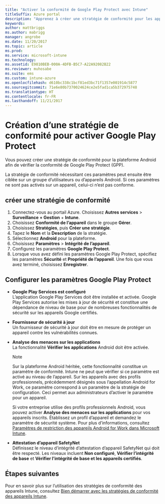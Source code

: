 ```yaml
---
title: "Activer la conformité de Google Play Protect avec Intune"
titleSuffix: Azure portal
description: "Apprenez à créer une stratégie de conformité pour les appareils Android afin d’activer Google Play Protect."
keywords: 
author: mattbriggs
ms.author: mabrigg
manager: angrobe
ms.date: 11/20/2017
ms.topic: article
ms.prod: 
ms.service: microsoft-intune
ms.technology: 
ms.assetid: E9810BEB-000A-4DFB-B5C7-A22A92082B22
ms.reviewer: muhosabe
ms.suite: ems
ms.custom: intune-azure
ms.openlocfilehash: d610bc338c1bcf81ed3bc71f1357e001914c5877
ms.sourcegitcommit: 71e6e80b7370024624ce2e5fad1ca5b372975748
ms.translationtype: HT
ms.contentlocale: fr-FR
ms.lasthandoff: 11/21/2017
---
```

# <a name="how-to-create-a-device-compliance-policy-to-enable-google-play-protect"></a>Création d’une stratégie de conformité pour activer Google Play Protect

Vous pouvez créer une stratégie de conformité pour la plateforme Android afin de vérifier la conformité de Google Play Protect (GPP).

La stratégie de conformité nécessitant ces paramètres peut ensuite être ciblée sur un groupe d’utilisateurs ou d’appareils Android. Si ces paramètres ne sont pas activés sur un appareil, celui-ci n’est pas conforme.

## <a name="create-a-compliance-policy"></a>créer une stratégie de conformité

1. Connectez-vous au portail Azure. Choisissez **Autres services** > **Surveillance + Gestion** + **Intune**.
2. Choisissez **Conformité de l’appareil** dans le groupe **Gérer**. 
3. Choisissez **Stratégies**, puis **Créer une stratégie**.
4. Tapez le **Nom** et la **Description** de la stratégie.
5. Sélectionnez **Android** pour la plateforme.
6. Choisissez **Paramètres** > **Intégrité de l’appareil**.
7. Configurez les paramètres **Google Play Protect**.
8. Lorsque vous avez défini les paramètres Google Play Protect, spécifiez les paramètres **Sécurité** et **Propriété de l’appareil**. Une fois que vous avez terminé, choisissez **Enregistrer**.

## <a name="configure-the-google-play-protect-settings"></a>Configurer les paramètres Google Play Protect

 - **Google Play Services est configuré**  
   L’application Google Play Services doit être installée et activée. Google Play Services autorise les mises à jour de sécurité et constitue une dépendance de niveau de base pour de nombreuses fonctionnalités de sécurité sur les appareils Google certifiés.
 - **Fournisseur de sécurité à jour**  
   Un fournisseur de sécurité à jour doit être en mesure de protéger un appareil contre les vulnérabilités connues.
 - **Analyse des menaces sur les applications**  
   La fonctionnalité **Vérifier les applications** Android doit être activée.
    > [!Note]  
    > Sur la plateforme Android héritée, cette fonctionnalité constitue un paramètre de conformité. Intune ne peut que vérifier si ce paramètre est activé au niveau de l’appareil. Sur les appareils avec des profils professionnels, précédemment désignés sous l’appellation Android for Work, ce paramètre correspond à un paramètre de la stratégie de configuration. Ceci permet aux administrateurs d’activer le paramètre pour un appareil.

    Si votre entreprise utilise des profils professionnels Android, vous pouvez activer **Analyse des menaces sur les applications** pour vos appareils inscrits. Établissez un profil d’appareil et demandez le paramètre de sécurité système. Pour plus d’informations, consultez [Paramètres de restriction des appareils Android for Work dans Microsoft Intune](device-restrictions-android-for-work.md).

 - **Attestation d’appareil SafetyNet**  
   Définissez le niveau d’intégrité d’attestation d’appareil SafetyNet qui doit être respecté. Les niveaux incluent **Non configuré**, **Vérifier l’intégrité de base** et **Vérifier l’intégrité de base et les appareils certifiés**.




## <a name="next-steps"></a>Étapes suivantes

Pour en savoir plus sur l’utilisation des stratégies de conformité des appareils Intune, consultez [Bien démarrer avec les stratégies de conformité des appareils Intune](device-compliance-get-started.md).